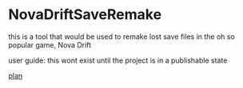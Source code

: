 # NovaDriftSaveRemake
this is a tool that would be used to remake lost save files in the oh so popular game, Nova Drift

user guide: 
this wont exist until the project is in a publishable state

[plan](plan.md)
